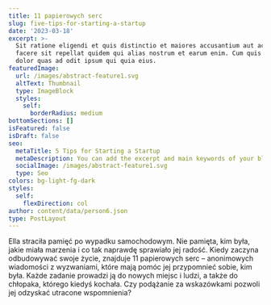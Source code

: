 ```yaml
---
title: 11 papierowych serc
slug: five-tips-for-starting-a-startup
date: '2023-03-18'
excerpt: >-
  Sit ratione eligendi et quis distinctio et maiores accusantium aut accusamus
  facere sit repellat quidem qui alias nostrum et earum enim. Cum quis sint eos
  dolor quas ad odit ipsum qui quia eius.
featuredImage:
  url: /images/abstract-feature1.svg
  altText: Thumbnail
  type: ImageBlock
  styles:
    self:
      borderRadius: medium
bottomSections: []
isFeatured: false
isDraft: false
seo:
  metaTitle: 5 Tips for Starting a Startup
  metaDescription: You can add the excerpt and main keywords of your blog post here.
  socialImage: /images/abstract-feature1.svg
  type: Seo
colors: bg-light-fg-dark
styles:
  self:
    flexDirection: col
author: content/data/person6.json
type: PostLayout
---
```


Ella straciła pamięć po wypadku samochodowym. Nie pamięta, kim była, jakie miała marzenia i co tak naprawdę sprawiało jej radość. Kiedy zaczyna odbudowywać swoje życie, znajduje 11 papierowych serc – anonimowych wiadomości z wyzwaniami, które mają pomóc jej przypomnieć sobie, kim była. Każde zadanie prowadzi ją do nowych miejsc i ludzi, a także do chłopaka, którego kiedyś kochała. Czy podążanie za wskazówkami pozwoli jej odzyskać utracone wspomnienia?

